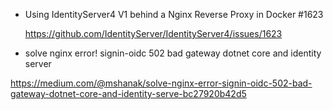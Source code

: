 - Using IdentityServer4 V1 behind a Nginx Reverse Proxy in Docker #1623

  https://github.com/IdentityServer/IdentityServer4/issues/1623


- solve nginx error! signin-oidc 502 bad gateway dotnet core and identity server 

https://medium.com/@mshanak/solve-nginx-error-signin-oidc-502-bad-gateway-dotnet-core-and-identity-serve-bc27920b42d5

